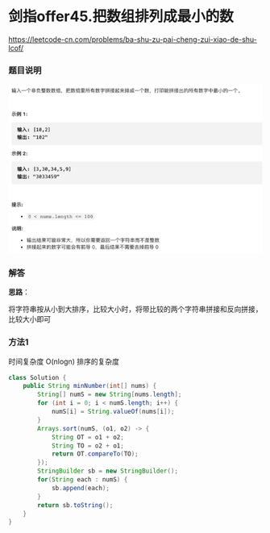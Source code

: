# 剑指offer45.把数组排列成最小的数

https://leetcode-cn.com/problems/ba-shu-zu-pai-cheng-zui-xiao-de-shu-lcof/



### 题目说明

![image-20210311093414257](img/image-20210311093414257.png)



### 解答

**思路**：

将字符串按从小到大排序，比较大小时，将带比较的两个字符串拼接和反向拼接，比较大小即可

### 方法1 

时间复杂度 O(nlogn) 排序的复杂度

```java
class Solution {
    public String minNumber(int[] nums) {
        String[] numS = new String[nums.length];
        for (int i = 0; i < numS.length; i++) {
            numS[i] = String.valueOf(nums[i]);
        }
        Arrays.sort(numS, (o1, o2) -> {
            String OT = o1 + o2;
            String TO = o2 + o1;
            return OT.compareTo(TO);
        });
        StringBuilder sb = new StringBuilder();
        for(String each : numS) {
            sb.append(each);
        }
        return sb.toString();
    }
}
```



